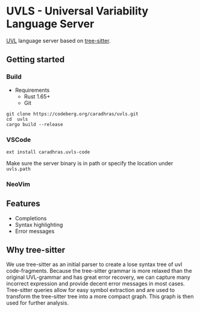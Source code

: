 # UVLS - Universal Variability Language Server
[UVL](https://github.com/Universal-Variability-Language) language server based on [tree-sitter](https://github.com/tree-sitter/tree-sitter).

## Getting started
### Build
- Requirements
    - Rust 1.65+
    - Git
```
git clone https://codeberg.org/caradhras/uvls.git
cd  uvls
cargo build --release
```

### VSCode
```
ext install caradhras.uvls-code
```
Make sure the server binary is in path or specify the location under `uvls.path`
### NeoVim

## Features
- Completions
- Syntax highlighting
- Error messages
## Why tree-sitter
We use tree-sitter as an initial parser to create a lose syntax tree of uvl code-fragments.
Because the tree-sitter grammar is more relaxed than the original UVL-grammar and has great error recovery,
we can capture many incorrect expression and provide decent error messages in most cases.
Tree-sitter queries allow for easy symbol extraction and are used to transform the tree-sitter tree into a more compact graph.
This graph is then used for further analysis.


